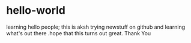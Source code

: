 # hello-world
learning 
hello people;
this is aksh trying newstuff on github and learning what's out there .hope that this turns out great.
Thank You
